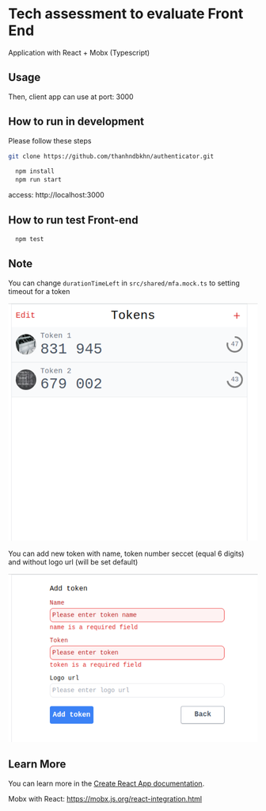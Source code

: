 # Tech assessment to evaluate Front End
Application with React + Mobx (Typescript)
## Usage

Then, client app can use at port: 3000
## How to run in development
Please follow these steps
```bash
git clone https://github.com/thanhndbkhn/authenticator.git
```
```bash
  npm install
  npm run start
```
access: http://localhost:3000

## How to run test Front-end
```bash
  npm test
```

## Note
You can change ```durationTimeLeft``` in ```src/shared/mfa.mock.ts``` to setting timeout for a token

![Alt text](src/shared/image/list-mfa.png)

You can add new token with name, token number seccet (equal 6 digits) and without logo url (will be set default)

![Alt text](src/shared/image/add-mfa.png)

## Learn More
You can learn more in the [Create React App documentation](https://facebook.github.io/create-react-app/docs/getting-started).

Mobx with React: https://mobx.js.org/react-integration.html 

